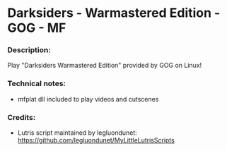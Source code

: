 # Darksiders - Warmastered Edition - GOG - MF
### Description:
Play "Darksiders Warmastered Edition" provided by GOG on Linux!
### Technical notes:
- mfplat dll included to play videos and cutscenes
### Credits:
- Lutris script maintained by legluondunet: https://github.com/legluondunet/MyLittleLutrisScripts

